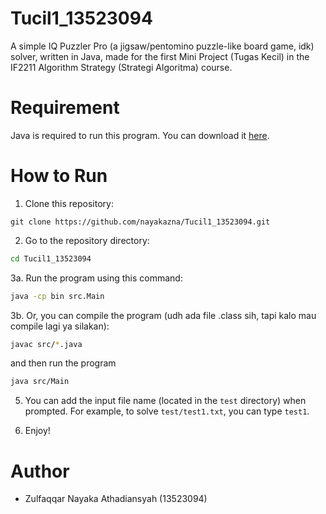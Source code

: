 # Tucil1_13523094
A simple IQ Puzzler Pro (a jigsaw/pentomino puzzle-like board game, idk) solver, written in Java, made for the first Mini Project (Tugas Kecil) in the IF2211 Algorithm Strategy (Strategi Algoritma) course.

# Requirement
Java is required to run this program. You can download it [here](https://www.java.com/en/download/).

# How to Run
1. Clone this repository:
```
git clone https://github.com/nayakazna/Tucil1_13523094.git
```

2. Go to the repository directory:
```bash
cd Tucil1_13523094
```

3a. Run the program using this command:
```bash
java -cp bin src.Main
```

3b. Or, you can compile the program (udh ada file .class sih, tapi kalo mau compile lagi ya silakan):
```bash
javac src/*.java
```
and then run the program
```bash
java src/Main
```

5. You can add the input file name (located in the `test` directory) when prompted. For example, to solve `test/test1.txt`, you can type `test1`.

6. Enjoy!

# Author
- Zulfaqqar Nayaka Athadiansyah (13523094)